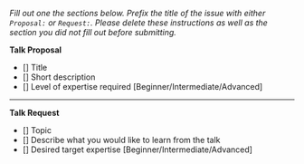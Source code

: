 *Fill out one the sections below.  Prefix the title of the issue with either `Proposal:` or `Request:`. Please delete these instructions as well as the section you did not fill out before submitting.*

**Talk Proposal**
- [] Title
- [] Short description
- [] Level of expertise required [Beginner/Intermediate/Advanced]

--------------
**Talk Request**
- [] Topic
- [] Describe what you would like to learn from the talk
- [] Desired target expertise [Beginner/Intermediate/Advanced]
